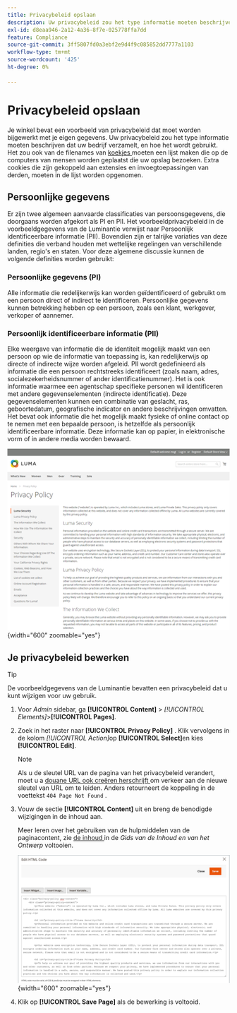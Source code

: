 ```yaml
---
title: Privacybeleid opslaan
description: Uw privacybeleid zou het type informatie moeten beschrijven dat uw bedrijf verzamelt, en hoe het wordt gebruikt.
exl-id: d8eaa946-2a12-4a36-8f7e-025778ffa7dd
feature: Compliance
source-git-commit: 3ff5807fd0a3ebf2e9d4f9c085852dd7777a1103
workflow-type: tm+mt
source-wordcount: '425'
ht-degree: 0%

---
```


# Privacybeleid opslaan

Je winkel bevat een voorbeeld van privacybeleid dat moet worden bijgewerkt met je eigen gegevens. Uw privacybeleid zou het type informatie moeten beschrijven dat uw bedrijf verzamelt, en hoe het wordt gebruikt. Het zou ook van de filenames van [ koekjes ](compliance-cookie-law.md#default-cookies) moeten een lijst maken die op de computers van mensen worden geplaatst die uw opslag bezoeken. Extra cookies die zijn gekoppeld aan extensies en invoegtoepassingen van derden, moeten in de lijst worden opgenomen.

## Persoonlijke gegevens

Er zijn twee algemeen aanvaarde classificaties van persoonsgegevens, die doorgaans worden afgekort als PI en PII. Het voorbeeldprivacybeleid in de voorbeeldgegevens van de Luminantie verwijst naar Persoonlijk identificeerbare informatie (PII). Bovendien zijn er talrijke variaties van deze definities die verband houden met wettelijke regelingen van verschillende landen, regio&#39;s en staten. Voor deze algemene discussie kunnen de volgende definities worden gebruikt:

### Persoonlijke gegevens (PI)

Alle informatie die redelijkerwijs kan worden geïdentificeerd of gebruikt om een persoon direct of indirect te identificeren. Persoonlijke gegevens kunnen betrekking hebben op een persoon, zoals een klant, werkgever, verkoper of aannemer.

### Persoonlijk identificeerbare informatie (PII)

Elke weergave van informatie die de identiteit mogelijk maakt van een persoon op wie de informatie van toepassing is, kan redelijkerwijs op directe of indirecte wijze worden afgeleid. PII wordt gedefinieerd als informatie die een persoon rechtstreeks identificeert (zoals naam, adres, socialezekerheidsnummer of ander identificatienummer). Het is ook informatie waarmee een agentschap specifieke personen wil identificeren met andere gegevenselementen (indirecte identificatie). Deze gegevenselementen kunnen een combinatie van geslacht, ras, geboortedatum, geografische indicator en andere beschrijvingen omvatten. Het bevat ook informatie die het mogelijk maakt fysieke of online contact op te nemen met een bepaalde persoon, is hetzelfde als persoonlijk identificeerbare informatie. Deze informatie kan op papier, in elektronische vorm of in andere media worden bewaard.

![ de storefront van het Voorbeeld - privacybeleid ](./assets/storefront-privacy-policy.png){width="600" zoomable="yes"}

## Je privacybeleid bewerken

>[!TIP]
>
>De voorbeeldgegevens van de Luminantie bevatten een privacybeleid dat u kunt wijzigen voor uw gebruik.

1. Voor _Admin_ sidebar, ga **[!UICONTROL Content]** > _[!UICONTROL Elements]_>**[!UICONTROL Pages]**.

1. Zoek in het raster naar **[!UICONTROL Privacy Policy]** . Klik vervolgens in de kolom _[!UICONTROL Action]_&#x200B;op **[!UICONTROL Select]**&#x200B;en kies **[!UICONTROL Edit]**.

   >[!NOTE]
   >
   >Als u de sleutel URL van de pagina van het privacybeleid verandert, moet u a [ douane URL ook creëren herschrijft ](../merchandising-promotions/url-rewrite-custom.md) om verkeer aan de nieuwe sleutel van URL om te leiden. Anders retourneert de koppeling in de voettekst `404 Page Not Found` .

1. Vouw de sectie **[!UICONTROL Content]** uit en breng de benodigde wijzigingen in de inhoud aan.

   Meer leren over het gebruiken van de hulpmiddelen van de paginacontent, zie [ de inhoud ](../content-design/page-add.md#step-2-complete-the-content) in de _Gids van de Inhoud en van het Ontwerp_ voltooien.

   ![ pagina van het Beleid van de Privacy - geef inhoud uit ](./assets/page-privacy-content-edit.png){width="600" zoomable="yes"}

1. Klik op **[!UICONTROL Save Page]** als de bewerking is voltooid.
